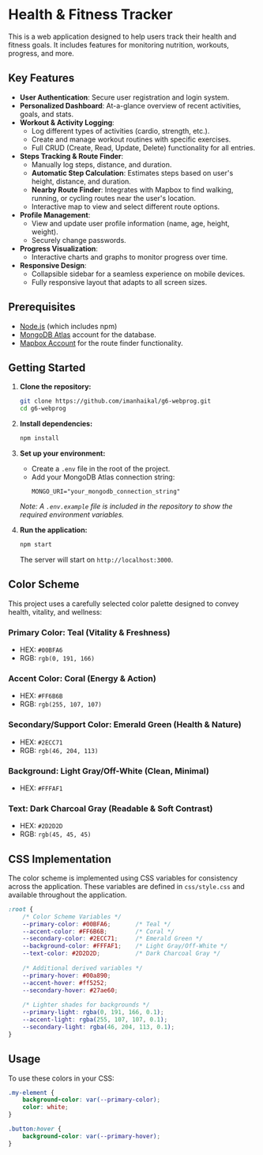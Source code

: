 # Health & Fitness Tracker

This is a web application designed to help users track their health and fitness goals. It includes features for monitoring nutrition, workouts, progress, and more.

## Key Features

- **User Authentication**: Secure user registration and login system.
- **Personalized Dashboard**: At-a-glance overview of recent activities, goals, and stats.
- **Workout & Activity Logging**:
    - Log different types of activities (cardio, strength, etc.).
    - Create and manage workout routines with specific exercises.
    - Full CRUD (Create, Read, Update, Delete) functionality for all entries.
- **Steps Tracking & Route Finder**:
    - Manually log steps, distance, and duration.
    - **Automatic Step Calculation**: Estimates steps based on user's height, distance, and duration.
    - **Nearby Route Finder**: Integrates with Mapbox to find walking, running, or cycling routes near the user's location.
    - Interactive map to view and select different route options.
- **Profile Management**:
    - View and update user profile information (name, age, height, weight).
    - Securely change passwords.
- **Progress Visualization**:
    - Interactive charts and graphs to monitor progress over time.
- **Responsive Design**:
    - Collapsible sidebar for a seamless experience on mobile devices.
    - Fully responsive layout that adapts to all screen sizes.

## Prerequisites

- [Node.js](https://nodejs.org/) (which includes npm)
- [MongoDB Atlas](https://www.mongodb.com/cloud/atlas) account for the database.
- [Mapbox Account](https://www.mapbox.com/) for the route finder functionality.

## Getting Started

1.  **Clone the repository:**
    ```sh
    git clone https://github.com/imanhaikal/g6-webprog.git
    cd g6-webprog
    ```

2.  **Install dependencies:**
    ```sh
    npm install
    ```

3.  **Set up your environment:**
    - Create a `.env` file in the root of the project.
    - Add your MongoDB Atlas connection string:
      ```
      MONGO_URI="your_mongodb_connection_string"
      ```
    *Note: A `.env.example` file is included in the repository to show the required environment variables.*

4.  **Run the application:**
    ```sh
    npm start
    ```
    The server will start on `http://localhost:3000`.

## Color Scheme

This project uses a carefully selected color palette designed to convey health, vitality, and wellness:

### Primary Color: Teal (Vitality & Freshness)
- HEX: `#00BFA6`
- RGB: `rgb(0, 191, 166)`

### Accent Color: Coral (Energy & Action)
- HEX: `#FF6B6B`
- RGB: `rgb(255, 107, 107)`

### Secondary/Support Color: Emerald Green (Health & Nature)
- HEX: `#2ECC71`
- RGB: `rgb(46, 204, 113)`

### Background: Light Gray/Off-White (Clean, Minimal)
- HEX: `#FFFAF1`

### Text: Dark Charcoal Gray (Readable & Soft Contrast)
- HEX: `#2D2D2D`
- RGB: `rgb(45, 45, 45)`

## CSS Implementation

The color scheme is implemented using CSS variables for consistency across the application. These variables are defined in `css/style.css` and available throughout the application.

```css
:root {
    /* Color Scheme Variables */
    --primary-color: #00BFA6;       /* Teal */
    --accent-color: #FF6B6B;        /* Coral */
    --secondary-color: #2ECC71;     /* Emerald Green */
    --background-color: #FFFAF1;    /* Light Gray/Off-White */
    --text-color: #2D2D2D;          /* Dark Charcoal Gray */
    
    /* Additional derived variables */
    --primary-hover: #00a890;
    --accent-hover: #ff5252;
    --secondary-hover: #27ae60;
    
    /* Lighter shades for backgrounds */
    --primary-light: rgba(0, 191, 166, 0.1);
    --accent-light: rgba(255, 107, 107, 0.1);
    --secondary-light: rgba(46, 204, 113, 0.1);
}
```

## Usage

To use these colors in your CSS:

```css
.my-element {
    background-color: var(--primary-color);
    color: white;
}

.button:hover {
    background-color: var(--primary-hover);
}
```
